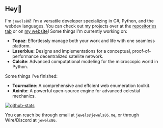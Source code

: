 ## Hey👋
I'm `jewels86`! I'm a versatile developer specializing in C#, Python, and the webdev languages. 
You can check out my projects over at the [repositories tab](https://github.com/jewels86?tab=repositories) or on [my website](https://jewels86.me)!
Some things I'm currently working on:
- **Topaz**: Effortlessly manage both your work and life with one seamless platform.
- **Laserblue**: Designs and implementations for a conceptual, proof-of-performance decentralized satellite network.
- **Calcite**: Advanced computational modeling for the microscopic world in Python.

Some things I've finished:
- **Tourmaline**: A comprehensive and effcient web enumeration toolkit.
- **Axinite**: A powerful open-source engine for advanced celestial mechanics.

[![github-stats](https://github-readme-stats.vercel.app/api?username=jewels86&show_icons=true&theme=github_dark)](https://github.com/anuraghazra/github-readme-stats)

You can reach be through email at `jewels@jewels86.me`, or through Wire/Discord at `jewels86`.
